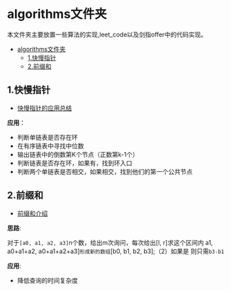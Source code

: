# algorithms文件夹

本文件夹主要放置一些算法的实现,leet_code以及剑指offer中的代码实现。

<!-- TOC -->

- [algorithms文件夹](#algorithms文件夹)
    - [1.快慢指针](#1快慢指针)
    - [2.前缀和](#2前缀和)

<!-- /TOC -->

## 1.快慢指针

- [快慢指针的应用总结](https://blog.csdn.net/qq_21815981/rticle/detai76)

**应用**：

- 判断单链表是否存在环
- 在有序链表中寻找中位数
- 输出链表中的倒数第K个节点（正数第k-1个）
- 判断链表是否存在环，如果有，找到环入口
- 判断两个单链表是否相交，如果相交，找到他们的第一个公共节点

## 2.前缀和

- [前缀和介绍](https://blog.csdn.net/k_r_forever/rticle/details/81775899)

**思路**:

对于`[a0, a1, a2, a3]`n个数，给出m次询问，每次给出[l, r]求这个区间内 
a1, a0+a1+a2, a0+a1+a2+a3]`形成新的数组`[b0, b1, b2, b3];（2）如果是 
则只需`b3-b1`

**应用**:

- 降低查询的时间复杂度
